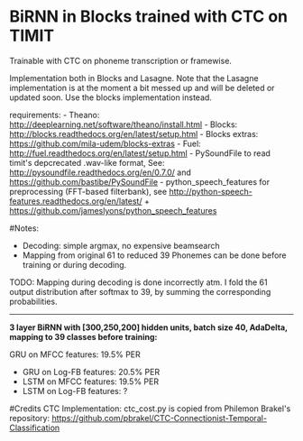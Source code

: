 # BiRNN in Blocks trained with CTC on TIMIT

Trainable with CTC on phoneme transcription or framewise. 

Implementation both in Blocks and Lasagne. Note that the Lasagne implementation is at the moment a bit messed up and will be deleted or updated soon.
Use the blocks implementation instead.

requirements: 
	- Theano: http://deeplearning.net/software/theano/install.html
	-  Blocks: http://blocks.readthedocs.org/en/latest/setup.html
	- Blocks extras: https://github.com/mila-udem/blocks-extras
	- Fuel: http://fuel.readthedocs.org/en/latest/setup.html
	- PySoundFile to read timit's depcrecated .wav-like format, See: 
http://pysoundfile.readthedocs.org/en/0.7.0/ and https://github.com/bastibe/PySoundFile
	- python_speech_features for preprocessing (FFT-based filterbank), see 
	http://python-speech-features.readthedocs.org/en/latest/ + https://github.com/jameslyons/python_speech_features


#Notes: 
- Decoding: simple argmax, no expensive beamsearch
- Mapping from original 61 to reduced 39 Phonemes can be done before training or during decoding.
	
TODO: Mapping during decoding is done incorrectly atm. I fold the 61 output distribution after softmax to 39, by summing the corresponding probabilities. 


----------

**3 layer BiRNN with [300,250,200] hidden units, batch size 40, AdaDelta, mapping to 39 classes before training:**

 GRU on MFCC features: 19.5% PER
- GRU on Log-FB features: 20.5% PER
- LSTM on MFCC features: 19.5% PER
- LSTM on Log-FB features: ?


#Credits
CTC Implementation: ctc_cost.py is copied from Philemon Brakel's repository: 
	https://github.com/pbrakel/CTC-Connectionist-Temporal-Classification
